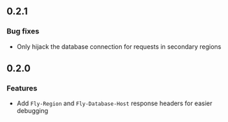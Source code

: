 ## 0.2.1

### Bug fixes

- Only hijack the database connection for requests in secondary regions

## 0.2.0

### Features

- Add `Fly-Region` and `Fly-Database-Host` response headers for easier debugging
